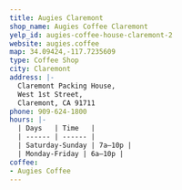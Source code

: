 ```yaml
---
title: Augies Claremont
shop_name: Augies Coffee Claremont
yelp_id: augies-coffee-house-claremont-2
website: augies.coffee
map: 34.09424,-117.7235609
type: Coffee Shop
city: Claremont
address: |-
  Claremont Packing House,
  West 1st Street,
  Claremont, CA 91711
phone: 909-624-1800
hours: |-
  | Days   | Time   |
  | ------ | ------ |
  | Saturday-Sunday | 7a–10p |
  | Monday-Friday | 6a–10p |
coffee:
- Augies Coffee
---
```


